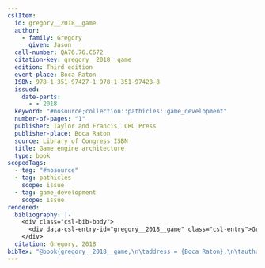 ```yaml
---
cslItem:
  id: gregory__2018__game
  author:
    - family: Gregory
      given: Jason
  call-number: QA76.76.C672
  citation-key: gregory__2018__game
  edition: Third edition
  event-place: Boca Raton
  ISBN: 978-1-351-97427-1 978-1-351-97428-8
  issued:
    date-parts:
      - - 2018
  keyword: "#nosource;collection::pathicles::game_development"
  number-of-pages: "1"
  publisher: Taylor and Francis, CRC Press
  publisher-place: Boca Raton
  source: Library of Congress ISBN
  title: Game engine architecture
  type: book
scopedTags:
  - tag: "#nosource"
  - tag: pathicles
    scope: issue
  - tag: game_development
    scope: issue
rendered:
  bibliography: |-
    <div class="csl-bib-body">
      <div data-csl-entry-id="gregory__2018__game" class="csl-entry">Gregory, J. 2018 <i>Game engine architecture</i>. Third edition. Boca Raton: Taylor and Francis, CRC Press.</div>
    </div>
  citation: Gregory, 2018
bibTex: "@book{gregory__2018__game,\n\taddress = {Boca Raton},\n\tauthor = {Gregory, Jason},\n\tedition = {Third edition},\n\tyear = {2018},\n\tpublisher = {{Taylor and Francis, CRC Press}},\n\ttitle = {Game engine architecture},\n}\n\n"
---
```

